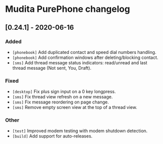 # Mudita PurePhone changelog

## [0.24.1] - 2020-06-16

### Added
* `[phonebook]` Add duplicated contact and speed dial numbers handling.
* `[phonebook]` Add confirmation windows after deleting/blocking contact. 
* `[sms]` Add thread message status indicators: read/unread and last thread message (Not sent, You, Draft).

### Fixed
* `[desktop]` Fix plus sign input on a 0 key longpress.
* `[sms]` Fix thread view refresh on a new message.
* `[sms]` Fix message reordering on page change.
* `[sms]` Remove empty screen view at the top of a thread view.

### Other
* `[test]` Improved modem testing with modem shutdown detection.
* `[build]` Add support for auto-releases.
